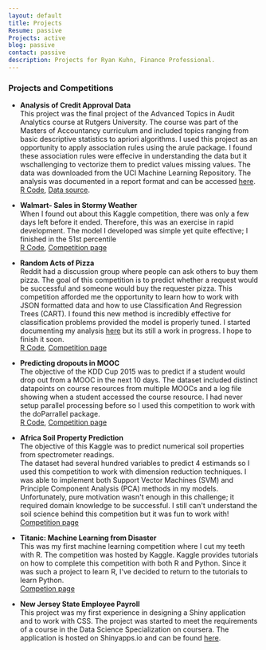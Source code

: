```yaml
---
layout: default
title: Projects
Resume: passive
Projects: active
blog: passive
contact: passive
description: Projects for Ryan Kuhn, Finance Professional.
---
```


### Projects and Competitions  
- **Analysis of Credit Approval Data**  
This project was the final project of the Advanced Topics in Audit Analytics course at Rutgers University. 
The course was part of the Masters of Accountancy curriculum and included topics ranging from basic descriptive statistics to apriori algorithms. 
I used this project as an opportunity to apply association rules using the arule package. 
I found these association rules were effecive in understanding the data but it wschallenging to vectorize them to predict values missing values.
The data was downloaded from the UCI Machine Learning Repository. 
The analysis was documented in a report format and can be accessed <a href="../writeups/creditanalysis.html"> here</a>.  
[R Code](https://github.com/kuhnrl30/RProjects/tree/master/CreditAnalysis), 
[Data source](http://archive.ics.uci.edu/ml/datasets.html?format=&task=&att=&area=bus&numAtt=&numIns=&type=&sort=nameUp&view=table). 

  
- **Walmart- Sales in Stormy Weather**  
When I found out about this Kaggle competition, there was only a few days left before it ended. 
Therefore, this was an exercise in rapid development. 
The model I developed was simple yet quite effective; I finished in the 51st percentile  
[R Code](https://github.com/kuhnrl30/RProjects/blob/master/Walmart/Walmart.R), 
[Competition page](http://www.kaggle.com/c/walmart-recruiting-sales-in-stormy-weather/leaderboard)
  
- **Random Acts of Pizza**  
Reddit had a discussion group where people can ask others to buy them pizza. 
The goal of this competition is to predict whether a request would be successful and someone would buy the requester pizza. 
This competition afforded me the opportunity to learn how to work with JSON formatted data and how to use Classification And Regression Trees (CART). 
I found this new method is incredibly effective for classification problems provided the model is properly tuned. 
I started documenting my analysis <a href="../writeups/RAOP.html">here</a> but its still a work in progress. 
I hope to finish it soon.  
[R Code](https://github.com/kuhnrl30/RProjects/blob/master/RAOP/RAOP.Rmd), 
[Competition page](http://www.kaggle.com/c/random-acts-of-pizza) 
  
- **Predicting dropouts in MOOC**  
The objective of the KDD Cup 2015 was to predict if a student would drop out from a MOOC in the next 10 days. 
The dataset included distinct datapoints on course resources from multiple MOOCs and a log file showing when a student accessed the course resource. 
I had never setup parallel processing before so I used this competition to work with the doParrallel package.  
[R Code](https://github.com/kuhnrl30/RProjects/tree/master/Mooc), 
[Competition page](https://kddcup2015.com/submission-rank.html)

- **Africa Soil Property Prediction**  
The objective of this Kaggle was to predict numerical soil properties from spectrometer readings.  
The dataset had several hundred variables to predict 4 estimands so I used this competition to work with dimension reduction techniques. 
I was able to implement both Support Vector Machines (SVM) and Principle Component Analysis (PCA) methods in my models. 
Unfortunately, pure motivation wasn't enough in this challenge; it required domain knowledge to be successful. 
I still can't understand the soil science behind this competition but it was fun to work with!  
[Competition page](http://www.kaggle.com/c/afsis-soil-properties)  
    
- **Titanic: Machine Learning from Disaster**  
This was my first machine learning competition where I cut my teeth with R. 
The competition was hosted by Kaggle. 
Kaggle provides tutorials on how to complete this competition with both R and Python. 
Since it was such a project to learn R, I've decided to return to the tutorials to learn Python.  
[Competion page](http://www.kaggle.com/c/titanic-gettingStarted)
    
- **New Jersey State Employee Payroll**   
This project was my first experience in designing a Shiny application and to work with CSS. 
The project was started to meet the requirements of a course in the Data Science Specialization on coursera. 
The application is hosted on Shinyapps.io and can be found <a href="https://kuhnrl30.shinyapps.io/ShinyProject" target="_blank"> here</a>.